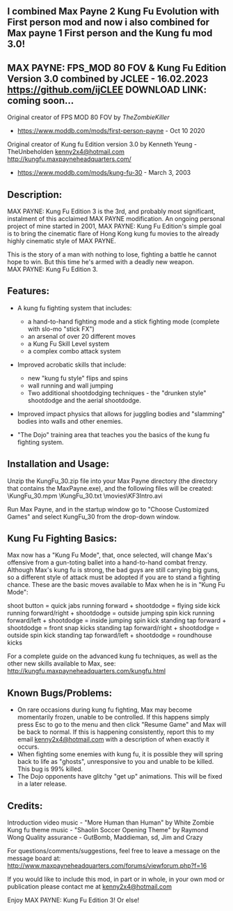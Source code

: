 I combined Max Payne 2 Kung Fu Evolution with First person mod and now i also combined for Max payne 1 First person and the Kung fu mod 3.0!
---------------------------------------
MAX PAYNE: FPS_MOD 80 FOV & Kung Fu Edition Version 3.0 combined by JCLEE - 16.02.2023
https://github.com/ijCLEE
DOWNLOAD LINK: coming soon... 
---------------------------------------
Original creator of FPS MOD 80 FOV by _TheZombieKiller_
- https://www.moddb.com/mods/first-person-payne - Oct 10 2020

Original creator of Kung fu Edition version 3.0 by Kenneth Yeung - TheUnbeholden
kenny2x4@hotmail.com
http://kungfu.maxpayneheadquarters.com/ 
- https://www.moddb.com/mods/kung-fu-30 - March 3, 2003

Description:
----------------
MAX PAYNE: Kung Fu Edition 3 is the 3rd, and probably most significant, 
instalment of this acclaimed MAX PAYNE modification. An ongoing personal 
project of mine started in 2001, MAX PAYNE: Kung Fu Edition's simple goal 
is to bring the cinematic flare of Hong Kong kung fu movies to the already 
highly cinematic style of MAX PAYNE.

This is the story of a man with nothing to lose, fighting a battle he
cannot hope to win.  But this time he's armed with a deadly new weapon.  
MAX PAYNE: Kung Fu Edition 3.




Features:
----------------
- A kung fu fighting system that includes:
	- a hand-to-hand fighting mode and a stick fighting mode (complete 
	  with slo-mo "stick FX") 
	- an arsenal of over 20 different moves 
	- a Kung Fu Skill Level system 
	- a complex combo attack system 

- Improved acrobatic skills that include:
	- new "kung fu style" flips and spins 
	- wall running and wall jumping 
	- Two additional shootdodging techniques - the "drunken style" 
	  shootdodge and the aerial shootdodge.
- Improved impact physics that allows for juggling bodies and "slamming" 
  bodies into walls and other enemies.
- "The Dojo" training area that teaches you the basics of the kung fu 
  fighting system.




Installation and Usage:
----------------
Unzip the KungFu_30.zip file into your Max Payne directory (the directory 
that contains the MaxPayne.exe), and the following files will be created:
	\KungFu_30.mpm
	\KungFu_30.txt
	\movies\KF3Intro.avi

Run Max Payne, and in the startup window go to "Choose Customized Games" and 
select KungFu_30 from the drop-down window.




Kung Fu Fighting Basics:
----------------
Max now has a "Kung Fu Mode", that, once selected, will change Max's offensive 
from a gun-toting ballet into a hand-to-hand combat frenzy. Although Max's kung 
fu is strong, the bad guys are still carrying big guns, so a different style of 
attack must be adopted if you are to stand a fighting chance.  These are the 
basic moves available to Max when he is in "Kung Fu Mode":

shoot button = quick jabs
running forward + shootdodge = flying side kick
running forward/right + shootdodge = outside jumping spin kick
running forward/left + shootdodge = inside jumping spin kick
standing tap forward + shootdodge = front snap kicks
standing tap forward/right + shootdodge = outside spin kick
standing tap forward/left + shootdodge = roundhouse kicks

For a complete guide on the advanced kung fu techniques, as well as the other
new skills available to Max, see:
http://kungfu.maxpayneheadquarters.com/kungfu.html





Known Bugs/Problems:
----------------
- On rare occasions during kung fu fighting, Max may become momentarily frozen,
  unable to be controlled.  If this happens simply press Esc to go to the menu
  and then click "Resume Game" and Max will be back to normal.  If this is
  happening consistently, report this to my email kenny2x4@hotmail.com with a 
  description of when exactly it occurs.
- When fighting some enemies with kung fu, it is possible they will spring back 
  to life as "ghosts", unresponsive to you and unable to be killed.  This bug is
  99% killed.
- The Dojo opponents have glitchy "get up" animations.  This will be fixed in a
  later release.



Credits:
----------------
Introduction video music - "More Human than Human" by White Zombie
Kung fu theme music - "Shaolin Soccer Opening Theme" by Raymond Wong
Quality assurance - GutBomb, Maddieman, sd, Jim and Crazy




For questions/comments/suggestions, feel free to leave a message on the message 
board at:
http://www.maxpayneheadquarters.com/forums/viewforum.php?f=16

If you would like to include this mod, in part or in whole, in your own mod or
publication please contact me at kenny2x4@hotmail.com

Enjoy MAX PAYNE: Kung Fu Edition 3!  Or else!
